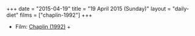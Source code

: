 +++
date = "2015-04-19"
title = "19 April 2015 (Sunday)"
layout = "daily-diet"
films = ["chaplin-1992"]
+++


* Film: [Chaplin (1992)](/films/chaplin-1992) +